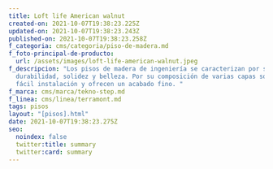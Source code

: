 ```yaml
---
title: Loft life American walnut
created-on: 2021-10-07T19:38:23.225Z
updated-on: 2021-10-07T19:38:23.243Z
published-on: 2021-10-07T19:38:23.258Z
f_categoria: cms/categoria/piso-de-madera.md
f_foto-principal-de-producto:
  url: /assets/images/loft-life-american-walnut.jpeg
f_descripcion: "Los pisos de madera de ingeniería se caracterizan por su
  durabilidad, solidez y belleza. Por su composición de varias capas son de
  fácil instalación y ofrecen un acabado fino. "
f_marca: cms/marca/tekno-step.md
f_linea: cms/linea/terramont.md
tags: pisos
layout: "[pisos].html"
date: 2021-10-07T19:38:23.275Z
seo:
  noindex: false
  twitter:title: summary
  twitter:card: summary
---
```

